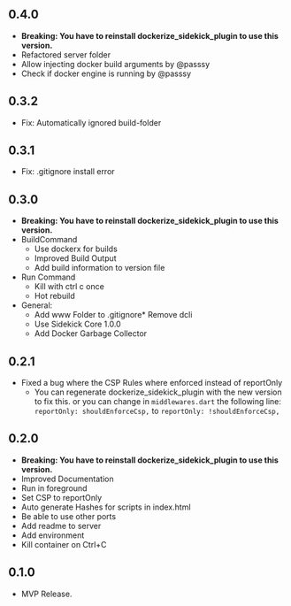 ## 0.4.0

- **Breaking: You have to reinstall dockerize_sidekick_plugin to use this version.**
- Refactored server folder
- Allow injecting docker build arguments by @passsy
- Check if docker engine is running by @passsy

## 0.3.2

- Fix: Automatically ignored build-folder

## 0.3.1

- Fix: .gitignore install error

## 0.3.0

- **Breaking: You have to reinstall dockerize_sidekick_plugin to use this version.**
- BuildCommand
  - Use dockerx for builds
  - Improved Build Output
  - Add build information to version file
- Run Command
  - Kill with ctrl c once
  - Hot rebuild
- General:
  - Add www Folder to .gitignore* Remove dcli
  - Use Sidekick Core 1.0.0
  - Add Docker Garbage Collector

## 0.2.1

- Fixed a bug where the CSP Rules where enforced instead of reportOnly
  - You can regenerate dockerize_sidekick_plugin with the new version to fix this.
    or you can change in `middlewares.dart` the following line: `reportOnly: shouldEnforceCsp,` to `reportOnly: !shouldEnforceCsp,`

## 0.2.0

- **Breaking: You have to reinstall dockerize_sidekick_plugin to use this version.**
- Improved Documentation
- Run in foreground
- Set CSP to reportOnly
- Auto generate Hashes for scripts in index.html
- Be able to use other ports
- Add readme to server
- Add environment
- Kill container on Ctrl+C

## 0.1.0

- MVP Release.
